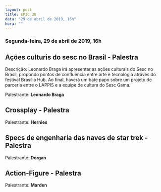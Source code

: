 ```yaml
---
layout: post
title: EPIC 38
data: "29 de abril de 2019, 16h"
hora: ""
---
```



### Segunda-feira, 29 de abril de 2019, 16h

## Ações culturis do sesc no Brasil - Palestra
Descrição: Leonardo Braga irá apresentar as ações culturais do Sesc no Brasil, propondo pontos de confluência entre arte e tecnologia através do festival Brasília Hub. Ao final, haverá um bate papo sobre um projeto de parceria entre o LAPPIS e a equipe de cultura do Sesc Gama.

Palestrante: **Leonardo Braga**

## Crossplay - Palestra
Palestrante: **Hernies**

## Specs de engenharia das naves de star trek - Palestra
Palestrante: **Dorgan**

## Action-Figure - Palestra
Palestrante: **Marden**
